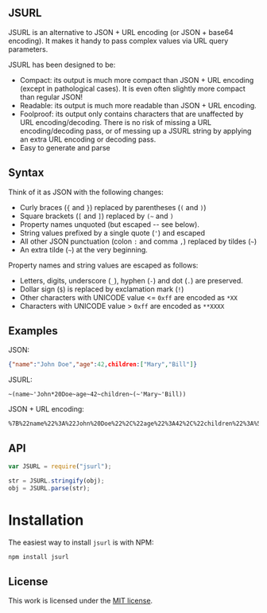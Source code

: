 ## JSURL

JSURL is an alternative to JSON + URL encoding (or JSON + base64 encoding). 
It makes it handy to pass complex values via URL query parameters.

JSURL has been designed to be:

* Compact: its output is much more compact than JSON + URL encoding (except in pathological cases). 
  It is even often slightly more compact than regular JSON!
* Readable: its output is much more readable than JSON + URL encoding.
* Foolproof: its output only contains characters that are unaffected by URL encoding/decoding. 
  There is no risk of missing a URL encoding/decoding pass, or of messing up a JSURL string by applying 
  an extra URL encoding or decoding pass.
* Easy to generate and parse

## Syntax

Think of it as JSON with the following changes:

* Curly braces (`{` and `}`) replaced by parentheses (`(` and `)`)
* Square brackets (`[` and `]`) replaced by `(~` and `)`
* Property names unquoted (but escaped -- see below).
* String values prefixed by a single quote (`'`) and escaped
* All other JSON punctuation (colon `:` and comma `,`) replaced by tildes (`~`)
* An extra tilde (`~`) at the very beginning.

Property names and string values are escaped as follows:

* Letters, digits, underscore (`_`), hyphen (`-`) and dot (`.`) are preserved.
* Dollar sign (`$`) is replaced by exclamation mark (`!`)
* Other characters with UNICODE value <= `0xff` are encoded as `*XX`
* Characters with UNICODE value > `0xff` are encoded as `**XXXX`

## Examples

JSON:

``` json
{"name":"John Doe","age":42,children:["Mary","Bill"]}
```

JSURL:

``` jsurl
~(name~'John*20Doe~age~42~children~(~'Mary~'Bill))
```

JSON + URL encoding:

```
%7B%22name%22%3A%22John%20Doe%22%2C%22age%22%3A42%2C%22children%22%3A%5B%22Mary%22%2C%22Bill%22%5D%7D
```

## API

``` javascript
var JSURL = require("jsurl");

str = JSURL.stringify(obj);
obj = JSURL.parse(str);
```

# Installation

The easiest way to install `jsurl` is with NPM:

```sh
npm install jsurl
```

## License

This work is licensed under the [MIT license](http://en.wikipedia.org/wiki/MIT_License).
